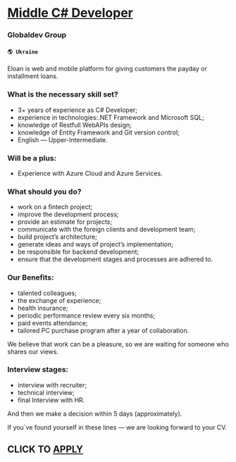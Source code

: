 # [Middle C# Developer](https://www.remotewlb.com/apply/middle-c-developer-79057)  
### Globaldev Group  
#### `🌎 Ukraine`  

Eloan is web and mobile platform for giving customers the payday or installment loans.

### What is the necessary skill set?

  * 3+ years of experience as C# Developer;
  * experience in technologies:.NET Framework and Microsoft SQL;
  * knowledge of Restfull WebAPIs design;
  * knowledge of Entity Framework and Git version control;
  * English — Upper-Intermediate.

### Will be a plus:

  * Experience with Azure Cloud and Azure Services.

### What should you do?

  * work on a fintech project;
  * improve the development process;
  * provide an estimate for projects;
  * communicate with the foreign clients and development team;
  * build project’s architecture;
  * generate ideas and ways of project’s implementation;
  * be responsible for backend development;
  * ensure that the development stages and processes are adhered to.

### Our Benefits:

  * talented colleagues;
  * the exchange of experience;
  * health insurance;
  * periodic performance review every six months;
  * paid events attendance;
  * tailored PC purchase program after a year of collaboration.

We believe that work can be a pleasure, so we are waiting for someone who shares our views.

### Interview stages:

  * interview with recruiter;
  * technical interview;
  * final Interview with HR.

And then we make a decision within 5 days (approximately).

If you`ve found yourself in these lines — we are looking forward to your CV.

  
## CLICK TO [APPLY](https://www.remotewlb.com/apply/middle-c-developer-79057)

